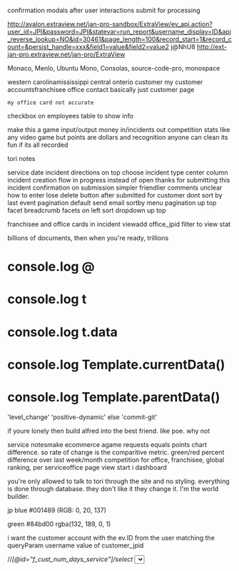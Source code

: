 confirmation modals after user interactions
submit for processing


http://avalon.extraview.net/jan-pro-sandbox/ExtraView/ev_api.action?user_id=JPI&password=JPI&statevar=run_report&username_display=ID&api_reverse_lookup=NO&id=30461&page_length=100&record_start=1&record_count=&persist_handle=xxx&field1=value&field2=value2
j@NhU8
http://ext-jan-pro.extraview.net/jan-pro/ExtraView

Monaco, Menlo, Ubuntu Mono, Consolas, source-code-pro, monospace

western carolinamississippi central onterio
customer
    my customer accountsfranchisee
    office
    contact
    basically just customer page

    my office card not accurate

checkbox on employees table to show info


make this a game
input/output
money in/incidents out
competition
stats
like any video game
but points are dollars and recognition
anyone can clean
its fun if its all recorded



tori notes

service date incident
directions on top
choose incident type
center column incident creation flow
in progress instead of open
thanks for submitting this incident
confirmation on submission simpler friendlier
comments unclear how to enter
lose delete button after submitted for customer
dont sort by last event
pagination
default send email
sortby menu
pagination up top
facet breadcrumb
facets on left
sort dropdown up top



franchisee and office cards in incident viewadd office_jpid filter to view stat

billions of documents, then when you're ready, trillions



# console.log @
# console.log t
# console.log t.data
# console.log Template.currentData()
# console.log Template.parentData()



<!--'escalate'  'positive-dynamic'-->
<!--'close'  'close-sign'-->
<!--'setting_default_escalation_time'  'sort-by-modified-date'-->
<!--'emailed_owner'  'user-shield'-->
<!--'emailed_secondary_contact'  'sent'-->
<!--'emailed_franchisee_contact'  'business'-->
<!--'mark_complete'  'checked-checkbox'-->
<!--'mark_incomplete'  'unchecked-checkbox'-->
<!--'submit'  'internal'-->
<!--'unsubmit'  'undo'-->
<!--'assignment'  'add-user-male'-->
<!--'unassignment'  'remove-user-female'-->
<!--'not-escalate'  'do-not-disturb'-->
'level_change'  'positive-dynamic'
else 'commit-git'


if youre lonely then build alfred into the best friend.  like poe.  why not

service notesmake ecommerce agame
requests equals points
chart difference.  so rate of change is the comparitive metric.  green/red  percent difference over last week/month
competition for office, franchisee, global ranking, per serviceoffice page view start i dashboard

you're only allowed to talk to tori through the site
and no styling.  everything is done through database.  they don't like it they change it. I'm the world builder.


jp blue
#001489
(RGB: 0, 20, 137)


green
#84bd00
rgba(132, 189, 0, 1)

i want the customer account with the ev.ID from the user matching the queryParam username value of customer_jpid



//*[@id="f_cust_num_days_service"]/select
<select defaultselected="101884" tabindex="115" name="p_cust_num_days_service" required="">
value="{NULL}">* None *
value="446655">3/2 Alternate Weekly
selected="" value="101884">Special Only
value="1127">1
value="1137">2
value="1132">3
value="1142">4
value="1147">5
value="1152">6
value="1157">7
value="70293">1x month - 1st week
value="70318">1x month - 2nd week
value="70323">1x month - 3rd week
value="70328">1x month - 4th week
value="372190">1x month - last week
value="70298">2x month - 1st &amp; 3rd
value="70333">2x month - 2nd &amp; 4th
value="28982">Biweekly
value="70313">Weekly
value="654442">Monthly - 1
value="654447">Bi Monthly - 2
value="654452">Quarterly - 3
value="654457">Bi Annually - 6
value="654462">Annually 12
value="654637">3x month: 1st and last week / alternate 3rd in between
value="654642">1st 3 weeks of every month
value="654647">Last 3 weeks of every month</select>